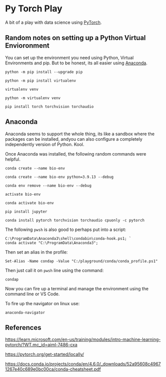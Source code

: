 # Py Torch Play

A bit of a play with data science using [PyTorch](https://pytorch.org/get-started/locally/).

## Random notes on setting up a Python Virtual Envioronment

You can set up the environment you need using Python, Virtual Environments and pip. But to be honest, its all easier using [Anaconda](https://www.anaconda.com/).

`python -m pip install --upgrade pip`

`python -m pip install virtualenv`

`virtualenv venv`

`python -m virtualenv venv`

`pip install torch torchvision torchaudio`

## Anaconda 

Anaconda seems to support the whole thing, its like a sandbox where the packages can be installed, andyou can also configure a completely independently version of Python. Kool.

Once Anaconda was installed, the following random commands were helpful.

`conda create --name bio-env`

`conda create --name bio-env python=3.9.13 --debug`

`conda env remove --name bio-env --debug`

`activate bio-env`

`conda activate bio-env`

`pip install jupyter`

`conda install pytorch torchvision torchaudio cpuonly -c pytorch`

The following `pwsh` is also good to perhaps put into a script: 

``` pwsh
C:\ProgramData\Anaconda3\shell\condabin\conda-hook.ps1; `
conda activate "C:\ProgramData\Anaconda3";
```

Then set an alias in the profile:

`Set-Alias -Name condap -Value "C:/playground/conda/conda_profile.ps1"`

Then just call it on `pwsh` line using the command:

`condap`

Now you can fire up a terminal and manage the environment using the command line or VS Code.

To fire up the navigator on linux use:

`anaconda-navigator`

## References

<https://learn.microsoft.com/en-us/training/modules/intro-machine-learning-pytorch/?WT.mc_id=aiml-7486-cxa>

<https://pytorch.org/get-started/locally/>

<https://docs.conda.io/projects/conda/en/4.6.0/_downloads/52a95608c49671267e40c689e0bc00ca/conda-cheatsheet.pdf>

